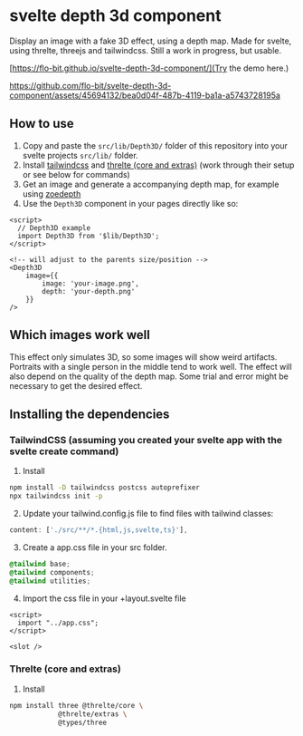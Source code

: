 # svelte depth 3d component

Display an image with a fake 3D effect, using a depth map. Made for svelte, using threlte, threejs and tailwindcss. Still a work in progress, but usable.

[https://flo-bit.github.io/svelte-depth-3d-component/](Try the demo here.)


https://github.com/flo-bit/svelte-depth-3d-component/assets/45694132/bea0d04f-487b-4119-ba1a-a5743728195a


## How to use

1. Copy and paste the `src/lib/Depth3D/` folder of this repository into your svelte projects `src/lib/` folder.
2. Install [tailwindcss](https://tailwindcss.com/docs/guides/sveltekit) and [threlte (core and extras)](https://threlte.xyz/docs/learn/getting-started/installation) (work through their setup or see below for commands)
3. Get an image and generate a accompanying depth map, for example using [zoedepth](https://replicate.com/cjwbw/zoedepth)
4. Use the `Depth3D` component in your pages directly like so:

```svelte
<script>
  // Depth3D example
  import Depth3D from '$lib/Depth3D';
</script>

<!-- will adjust to the parents size/position -->
<Depth3D
	image={{
		image: 'your-image.png',
		depth: 'your-depth.png'
	}}
/>
```

## Which images work well

This effect only simulates 3D, so some images will show weird artifacts. Portraits with a single person in the middle tend to work well. The effect will also depend on the quality of the depth map. Some trial and error might be necessary to get the desired effect.

## Installing the dependencies

### TailwindCSS (assuming you created your svelte app with the svelte create command)

1. Install
```bash
npm install -D tailwindcss postcss autoprefixer
npx tailwindcss init -p
```
2. Update your tailwind.config.js file to find files with tailwind classes:
```js
content: ['./src/**/*.{html,js,svelte,ts}'],
```
3. Create a app.css file in your src folder.
```css
@tailwind base;
@tailwind components;
@tailwind utilities;
```
4. Import the css file in your +layout.svelte file
```svelte
<script>
  import "../app.css";
</script>

<slot />
```

### Threlte (core and extras)

1. Install
```bash
npm install three @threlte/core \
            @threlte/extras \
            @types/three
```